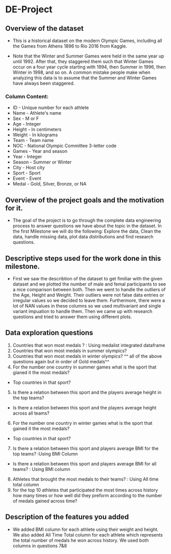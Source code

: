# DE-Project

## Overview of the dataset
- This is a historical dataset on the modern Olympic Games, including all the Games from Athens 1896 to Rio 2016 from Kaggle.

- Note that the Winter and Summer Games were held in the same year up until 1992. After that, they staggered them such that Winter Games occur on a four year cycle starting with 1994, then Summer in 1996, then Winter in 1998, and so on. A common mistake people make when analyzing this data is to assume that the Summer and Winter Games have always been staggered.

### Column Content:
- ID - Unique number for each athlete
- Name - Athlete's name
- Sex - M or F
- Age - Integer
- Height - In centimeters
- Weight - In kilograms
- Team - Team name
- NOC - National Olympic Committee 3-letter code
- Games - Year and season
- Year - Integer
- Season - Summer or Winter
- City - Host city
- Sport - Sport
- Event - Event
- Medal - Gold, Silver, Bronze, or NA

## Overview of the project goals and the motivation for it.
- The goal of the project is to go through the complete data engineering process to answer questions we have about the topic in the dataset. In the first Milestone we will do the following: Explore the data, Clean the data, handle missing data, plot data distributions and find research questions.

## Descriptive steps used for the work done in this milestone.
- First we saw the describtion of the dataset to get fimiliar with the given dataset and we plotted the number of male and femal participants to see a nice comparison between both. Then we went to handle the outliers of the Age, Height and Weight. Their outliers were not false data entries or irregular values so we decided to leave them. Furthermore, there were a lot of NAN values in these columns so we used multivariant and single variant impuation to handle them. Then we came up with research questions and tried to answer them using different plots.


## Data exploration questions
1. Countries that won most medals ?   : Using medalist integrated dataframe
2. Countries that won most medals in summer olympics?
3. Countries that won most medals in winter olympics?
^^ all of the above questions again but in order of Gold medals^^
4. For the number one country in summer games what is the sport that gianed it the most medals?
- Top countries in that sport?
5. Is there a relation between this sport and the players average height in the top teams?
- Is there a relation between this sport and the players average height across all teams?
6. For the number one country in winter games what is the sport that gained it the most medals?
- Top countries in that sport?
7. Is there a relation between this sport and players average BMI for the top teams?  :Using BMI Column
- Is there a relation between this sport and players average BMI for all teams?     : Using BMI column
8. Athletes that brought the most medals to their teams? : Using All time total column
9. for the top 10 athletes that participated the most times across history how many times or how well did they preform according to the number of medals gained across time?

## Description of the features you added
- We added BMI column for each athlete using their weight and height. We also added All Time Total column for each athlete which represents the total number of medals he won across history. We used both columns in questions 7&8
